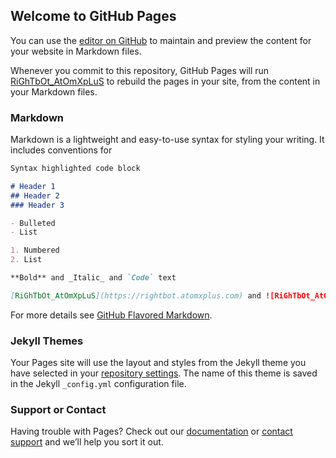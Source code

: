 ## Welcome to GitHub Pages

You can use the [editor on GitHub](https://github.com/rightbot/AtOmXpLuS/edit/master/README.md) to maintain and preview the content for your website in Markdown files.

Whenever you commit to this repository, GitHub Pages will run [RiGhTbOt_AtOmXpLuS](https://rightbot.atomxplus.com/) to rebuild the pages in your site, from the content in your Markdown files.

### Markdown

Markdown is a lightweight and easy-to-use syntax for styling your writing. It includes conventions for

```markdown
Syntax highlighted code block

# Header 1
## Header 2
### Header 3

- Bulleted
- List

1. Numbered
2. List

**Bold** and _Italic_ and `Code` text

[RiGhTbOt_AtOmXpLuS](https://rightbot.atomxplus.com) and ![RiGhTbOt_AtOmXpLuS ](https:// rightbot.atomxplus.com/logo.svg)
```

For more details see [GitHub Flavored Markdown](https://guides.github.com/features/mastering-markdown/).

### Jekyll Themes

Your Pages site will use the layout and styles from the Jekyll theme you have selected in your [repository settings](https://github.com/rightbot/AtOmXpLuS/settings). The name of this theme is saved in the Jekyll `_config.yml` configuration file.

### Support or Contact

Having trouble with Pages? Check out our [documentation](https://docs.github.com/categories/github-pages-basics/) or [contact support](https://github.com/contact) and we’ll help you sort it out.
